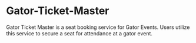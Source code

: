 # Gator-Ticket-Master
Gator Ticket Master is a seat booking service for Gator Events. Users utilize this service to secure a seat for attendance at a gator event.
